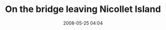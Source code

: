 ---
title: "On the bridge leaving Nicollet Island"
contains:
  - bridge
  - building
  - crane
  - railway
  - trees
  - Mississippi River
date: 2008-05-25 04:04
location: Nicollet Island
picture: "/assets/camera-roll/2008/05/2008-05-25-on-the-bridge-leaving-nicollet-island/recon-3-055.jpg"
picture-of: Mississippi River
thumbnail: "/assets/camera-roll/2008/05/2008-05-25-on-the-bridge-leaving-nicollet-island/recon-3-055-thumbnail.jpg"
type: picture
tags:
  - photograph
  - Nicollet Island
  - bridge
  - Dave
  - James
  - Javan
  - John
  - Recon 3
  - Mississippi River
  - Minneapolis
---